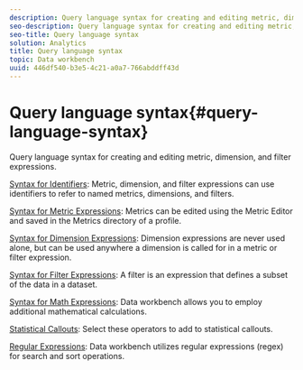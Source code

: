 ```yaml
---
description: Query language syntax for creating and editing metric, dimension, and filter expressions.
seo-description: Query language syntax for creating and editing metric, dimension, and filter expressions.
seo-title: Query language syntax
solution: Analytics
title: Query language syntax
topic: Data workbench
uuid: 446df540-b3e5-4c21-a0a7-766abddff43d
---
```


# Query language syntax{#query-language-syntax}

Query language syntax for creating and editing metric, dimension, and filter expressions.

[Syntax for Identifiers](../c-qry-lang-syntx/c-syntx-id.md): Metric, dimension, and filter expressions can use identifiers to refer to named metrics, dimensions, and filters.

[Syntax for Metric Expressions](../c-qry-lang-syntx/c-syntx-mtrc-exp.md): Metrics can be edited using the Metric Editor and saved in the Metrics directory of a profile.

[Syntax for Dimension Expressions](../c-qry-lang-syntx/c-syntx-dim-exp.md): Dimension expressions are never used alone, but can be used anywhere a dimension is called for in a metric or filter expression.

[Syntax for Filter Expressions](../c-qry-lang-syntx/c-syntx-fltr-exp.md): A filter is an expression that defines a subset of the data in a dataset.

[Syntax for Math Expressions](../c-qry-lang-syntx/c-math-expressions.md): Data workbench allows you to employ additional mathematical calculations.

[Statistical Callouts](../c-qry-lang-syntx/c-statistical-callouts.md): Select these operators to add to statistical callouts.

[Regular Expressions](../c-qry-lang-syntx/c-search-regex.md): Data workbench utilizes regular expressions (regex) for search and sort operations.